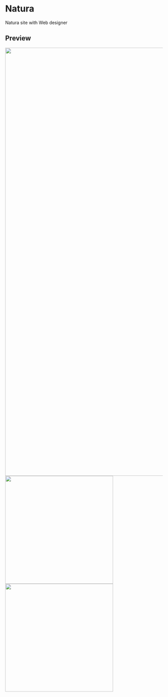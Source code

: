 # Natura
Natura site with Web designer


## Preview
<img width="1369" src="https://user-images.githubusercontent.com/75884943/145830415-c7dc6c17-2035-474f-abed-a09497f98f30.png">
<img width="345" src="https://user-images.githubusercontent.com/75884943/145829616-30b0e7b8-a2f3-4cbc-8511-220c0e9edd22.png"><img width="345" src="https://user-images.githubusercontent.com/75884943/145829736-888e1696-17f3-429f-a5c7-8bad07fb0b79.png">
